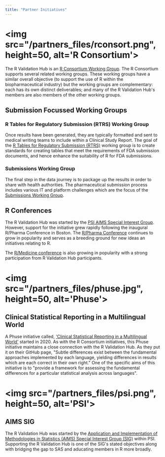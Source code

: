```yaml
---
title: "Partner Initiatives"
---
```


# <img src="/partners_files/rconsort.png", height=50, alt='R Consortium'>

The R Validation Hub is an [R Consortium Working Group](https://www.r-consortium.org/projects/isc-working-groups).  The R Consortium supports several related working groups.  These working groups have a similar overall objective (to support the use of R within the biopharmaceutical industry) but the working groups are complementary: each has its own distinct deliverables; and many of the R Validation Hub's members are also members of the other working groups.

## Submission Focussed Working Groups

### R Tables for Regulatory Submission (RTRS) Working Group

Once results have been generated, they are typically formatted and sent to medical writing teams to include within a Clinical Study Report. The goal of the [R Tables for Regulatory Submission (RTRS)](https://github.com/RConsortium/rtrs-wg) working group is to create standards for creating tables that meet the requirements of FDA submission documents, and hence enhance the suitability of R for FDA submissions.

### Submissions Working Group

The final step in the data journey is to package up the results in order to share with health authorities.  The pharmaceutical submission process includes various  IT and platform challenges which are the focus of the [Submissions Working Group](https://github.com/RConsortium/submissions-wg).

## R Conferences

The R Validation Hub was started by the [PSI AIMS Special Interest Group](https://psiweb.org/sigs-special-interest-groups/aims).  However, support for the initiative grew rapidly following the inaugural R/Pharma Conference in Boston.  The [R/Pharma Conference](https://rinpharma.com/) continues to grow in popularity and serves as a breeding ground for new ideas an initiatives relating to R.

The [R/Medicine conference](https://events.linuxfoundation.org/r-medicine/) is also growing in popularity with a strong participation from R Validation Hub participants.

# <img src="/partners_files/phuse.jpg", height=50, alt='Phuse'> 

## Clinical Statistical Reporting in a Multilingual World

A Phuse initiative called, ['Clinical Statistical Reporting in a Multilingual World'](https://github.com/phuse-org/CSRMLW) started in 2020.  As with the R Consortium initiatives, this Phuse initiative maintains a close connection with the R Validation Hub.  As they put it on their GitHub page, "Subtle differences exist between the fundamental approaches implemented by each language, yielding differences in results which are each correct in their own right."  One of the specific aims of this initiative is to "provide a framework for assessing the fundamental differences for a particular statistical analysis across languages". 


# <img src="/partners_files/psi.png", height=50, alt='PSI'> 

## AIMS SIG

The R Validation Hub was started by the [Application and Implementation of Methodologies in Statistics (AIMS) Special Interest Group (SIG)](https://psiweb.org/sigs-special-interest-groups/aims) within PSI.  Supporting the R Validation Hub is one of the SIG's stated objectives along with bridging the gap to SAS and aducating members in R more broadly.
